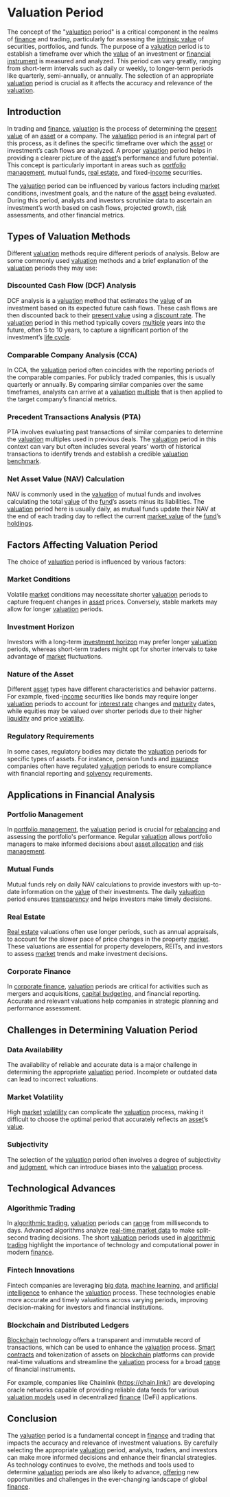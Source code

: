 # Valuation Period

The concept of the "[valuation](../v/valuation.md) period" is a critical component in the realms of [finance](../f/finance.md) and trading, particularly for assessing the [intrinsic value](../i/intrinsic_value.md) of securities, portfolios, and funds. The purpose of a [valuation](../v/valuation.md) period is to establish a timeframe over which the [value](../v/value.md) of an investment or [financial instrument](../f/financial_instrument.md) is measured and analyzed. This period can vary greatly, ranging from short-term intervals such as daily or weekly, to longer-term periods like quarterly, semi-annually, or annually. The selection of an appropriate [valuation](../v/valuation.md) period is crucial as it affects the accuracy and relevance of the [valuation](../v/valuation.md).

## Introduction

In trading and [finance](../f/finance.md), [valuation](../v/valuation.md) is the process of determining the [present value](../p/present_value.md) of an [asset](../a/asset.md) or a company. The [valuation](../v/valuation.md) period is an integral part of this process, as it defines the specific timeframe over which the [asset](../a/asset.md) or investment’s cash flows are analyzed. A proper [valuation](../v/valuation.md) period helps in providing a clearer picture of the [asset](../a/asset.md)’s performance and future potential. This concept is particularly important in areas such as [portfolio management](../p/par.md), mutual funds, [real estate](../r/real_estate.md), and fixed-[income](../i/income.md) securities.

The [valuation](../v/valuation.md) period can be influenced by various factors including [market](../m/market.md) conditions, investment goals, and the nature of the [asset](../a/asset.md) being evaluated. During this period, analysts and investors scrutinize data to ascertain an investment’s worth based on cash flows, projected growth, [risk](../r/risk.md) assessments, and other financial metrics.

## Types of Valuation Methods

Different [valuation](../v/valuation.md) methods require different periods of analysis. Below are some commonly used [valuation](../v/valuation.md) methods and a brief explanation of the [valuation](../v/valuation.md) periods they may use:

### Discounted Cash Flow (DCF) Analysis

DCF analysis is a [valuation](../v/valuation.md) method that estimates the [value](../v/value.md) of an investment based on its expected future cash flows. These cash flows are then discounted back to their [present value](../p/present_value.md) using a [discount rate](../d/discount_rate.md). The [valuation](../v/valuation.md) period in this method typically covers [multiple](../m/multiple.md) years into the future, often 5 to 10 years, to capture a significant portion of the investment’s [life cycle](../l/life_cycle.md).

### Comparable Company Analysis (CCA)

In CCA, the [valuation](../v/valuation.md) period often coincides with the reporting periods of the comparable companies. For publicly traded companies, this is usually quarterly or annually. By comparing similar companies over the same timeframes, analysts can arrive at a [valuation](../v/valuation.md) [multiple](../m/multiple.md) that is then applied to the target company’s financial metrics.

### Precedent Transactions Analysis (PTA)

PTA involves evaluating past transactions of similar companies to determine the [valuation](../v/valuation.md) multiples used in previous deals. The [valuation](../v/valuation.md) period in this context can vary but often includes several years' worth of historical transactions to identify trends and establish a credible [valuation](../v/valuation.md) [benchmark](../b/benchmark.md).

### Net Asset Value (NAV) Calculation

NAV is commonly used in the [valuation](../v/valuation.md) of mutual funds and involves calculating the total [value](../v/value.md) of the [fund](../f/fund.md)’s assets minus its liabilities. The [valuation](../v/valuation.md) period here is usually daily, as mutual funds update their NAV at the end of each trading day to reflect the current [market value](../m/market_value.md) of the [fund](../f/fund.md)’s [holdings](../h/holdings.md).

## Factors Affecting Valuation Period

The choice of [valuation](../v/valuation.md) period is influenced by various factors:

### Market Conditions

Volatile [market](../m/market.md) conditions may necessitate shorter [valuation](../v/valuation.md) periods to capture frequent changes in [asset](../a/asset.md) prices. Conversely, stable markets may allow for longer [valuation](../v/valuation.md) periods.

### Investment Horizon

Investors with a long-term [investment horizon](../i/investment_horizon.md) may prefer longer [valuation](../v/valuation.md) periods, whereas short-term traders might opt for shorter intervals to take advantage of [market](../m/market.md) fluctuations.

### Nature of the Asset

Different [asset](../a/asset.md) types have different characteristics and behavior patterns. For example, fixed-[income](../i/income.md) securities like bonds may require longer [valuation](../v/valuation.md) periods to account for [interest rate](../i/interest_rate.md) changes and [maturity](../m/maturity.md) dates, while equities may be valued over shorter periods due to their higher [liquidity](../l/liquidity.md) and price [volatility](../v/volatility.md).

### Regulatory Requirements

In some cases, regulatory bodies may dictate the [valuation](../v/valuation.md) periods for specific types of assets. For instance, pension funds and [insurance](../i/insurance.md) companies often have regulated [valuation](../v/valuation.md) periods to ensure compliance with financial reporting and [solvency](../s/solvency.md) requirements.

## Applications in Financial Analysis

### Portfolio Management

In [portfolio management](../p/par.md), the [valuation](../v/valuation.md) period is crucial for [rebalancing](../r/rebalancing.md) and assessing the portfolio's performance. Regular [valuation](../v/valuation.md) allows portfolio managers to make informed decisions about [asset allocation](../a/asset_allocation.md) and [risk management](../r/risk_management.md).

### Mutual Funds

Mutual funds rely on daily NAV calculations to provide investors with up-to-date information on the [value](../v/value.md) of their investments. The daily [valuation](../v/valuation.md) period ensures [transparency](../t/transparency.md) and helps investors make timely decisions.

### Real Estate

[Real estate](../r/real_estate.md) valuations often use longer periods, such as annual appraisals, to account for the slower pace of price changes in the property [market](../m/market.md). These valuations are essential for property developers, REITs, and investors to assess [market](../m/market.md) trends and make investment decisions.

### Corporate Finance

In [corporate finance](../c/corporate_finance.md), [valuation](../v/valuation.md) periods are critical for activities such as mergers and acquisitions, [capital budgeting](../c/capital_budgeting.md), and financial reporting. Accurate and relevant valuations help companies in strategic planning and performance assessment.

## Challenges in Determining Valuation Period

### Data Availability

The availability of reliable and accurate data is a major challenge in determining the appropriate [valuation](../v/valuation.md) period. Incomplete or outdated data can lead to incorrect valuations.

### Market Volatility

High [market](../m/market.md) [volatility](../v/volatility.md) can complicate the [valuation](../v/valuation.md) process, making it difficult to choose the optimal period that accurately reflects an [asset](../a/asset.md)’s [value](../v/value.md).

### Subjectivity

The selection of the [valuation](../v/valuation.md) period often involves a degree of subjectivity and [judgment](../j/judgment.md), which can introduce biases into the [valuation](../v/valuation.md) process.

## Technological Advances

### Algorithmic Trading

In [algorithmic trading](../a/accountability.md), [valuation](../v/valuation.md) periods can [range](../r/range.md) from milliseconds to days. Advanced algorithms analyze [real-time market data](../r/real-time_market_data.md) to make split-second trading decisions. The short [valuation](../v/valuation.md) periods used in [algorithmic trading](../a/accountability.md) highlight the importance of technology and computational power in modern [finance](../f/finance.md).

### Fintech Innovations

Fintech companies are leveraging [big data](../b/big_data_in_trading.md), [machine learning](../m/machine_learning.md), and [artificial intelligence](../a/artificial_intelligence_in_trading.md) to enhance the [valuation](../v/valuation.md) process. These technologies enable more accurate and timely valuations across varying periods, improving decision-making for investors and financial institutions.

### Blockchain and Distributed Ledgers

[Blockchain](../b/blockchain_in_trading.md) technology offers a transparent and immutable record of transactions, which can be used to enhance the [valuation](../v/valuation.md) process. [Smart contracts](../s/smart_contracts_in_trading.md) and tokenization of assets on [blockchain](../b/blockchain_in_trading.md) platforms can provide real-time valuations and streamline the [valuation](../v/valuation.md) process for a broad [range](../r/range.md) of financial instruments.

For example, companies like Chainlink (https://chain.link/) are developing oracle networks capable of providing reliable data feeds for various [valuation models](../v/valuation_models.md) used in decentralized [finance](../f/finance.md) (DeFi) applications.

## Conclusion

The [valuation](../v/valuation.md) period is a fundamental concept in [finance](../f/finance.md) and trading that impacts the accuracy and relevance of investment valuations. By carefully selecting the appropriate [valuation](../v/valuation.md) period, analysts, traders, and investors can make more informed decisions and enhance their financial strategies. As technology continues to evolve, the methods and tools used to determine [valuation](../v/valuation.md) periods are also likely to advance, [offering](../o/offering.md) new opportunities and challenges in the ever-changing landscape of global [finance](../f/finance.md).